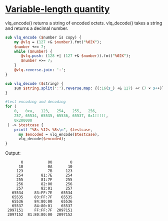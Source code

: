 [1]: https://rosettacode.org/wiki/Variable-length_quantity

# [Variable-length quantity][1]


vlq\_encode() returns a string of encoded octets. vlq\_decode() takes a string and returns a decimal number.

```perl
sub vlq_encode ($number is copy) {
    my @vlq = (127 +& $number).fmt("%02X");
    $number +>= 7;
    while ($number) {
       @vlq.push: (128 +| (127 +& $number)).fmt("%02X");
       $number +>= 7; 
    }
    @vlq.reverse.join: ':';
}

sub vlq_decode ($string) {
    sum $string.split(':').reverse.map: {(:16($_) +& 127) +< (7 × $++)}
}

#test encoding and decoding
for (
    0,   0xa,   123,   254,   255,   256,
    257, 65534, 65535, 65536, 65537, 0x1fffff,
    0x200000
 ) -> $testcase {
    printf "%8s %12s %8s\n", $testcase,
      my $encoded = vlq_encode($testcase),
      vlq_decode($encoded);
}
```


Output:


```
       0           00        0
      10           0A       10
     123           7B      123
     254        81:7E      254
     255        81:7F      255
     256        82:00      256
     257        82:01      257
   65534     83:FF:7E    65534
   65535     83:FF:7F    65535
   65536     84:80:00    65536
   65537     84:80:01    65537
 2097151     FF:FF:7F  2097151
 2097152  81:80:80:00  2097152
```
